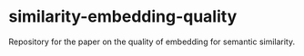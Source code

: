 # similarity-embedding-quality
Repository for the paper on the quality of embedding for semantic similarity.
